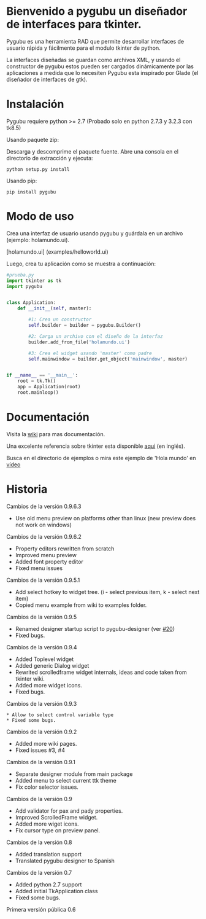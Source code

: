 Bienvenido a pygubu un diseñador de interfaces para tkinter.
============================================

Pygubu es una herramienta RAD que permite desarrollar interfaces de usuario
rápida y fácilmente para el modulo tkinter de python.

La interfaces diseñadas se guardan como archivos XML, y usando el constructor
de pygubu estos pueden ser cargados dinámicamente por las aplicaciones
a medida que lo necesiten
Pygubu esta inspirado por Glade (el diseñador de interfaces de gtk).

Instalación
============

Pygubu requiere python >= 2.7 (Probado solo en python 2.7.3 y 3.2.3 con tk8.5)

Usando paquete zip:

Descarga y descomprime el paquete fuente. Abre una consola en el directorio de
extracción y ejecuta:

```
python setup.py install
```

Usando pip:

```
pip install pygubu
```

Modo de uso
===========

Crea una interfaz de usuario usando pygubu y guárdala en un archivo (ejemplo: holamundo.ui).

[holamundo.ui] (examples/helloworld.ui)

Luego, crea tu aplicación como se muestra a continuación:

```python
#prueba.py
import tkinter as tk
import pygubu


class Application:
    def __init__(self, master):

        #1: Crea un constructor
        self.builder = builder = pygubu.Builder()

        #2: Carga un archivo con el diseño de la interfaz
        builder.add_from_file('holamundo.ui')

        #3: Crea el widget usando 'master' como padre
        self.mainwindow = builder.get_object('mainwindow', master)


if __name__ == '__main__':
    root = tk.Tk()
    app = Application(root)
    root.mainloop()
```


Documentación
=============

Visita la [wiki](https://github.com/alejandroautalan/pygubu/wiki) para mas documentación.

Una excelente referencia sobre tkinter esta disponible [aqui](http://www.nmt.edu/tcc/help/pubs/tkinter/web/index.html) (en inglés).

Busca en el directorio de ejemplos o mira este ejemplo de 'Hola mundo' en
[vídeo](http://youtu.be/wuzV9P8geDg)


Historia
========

Cambios de la versión 0.9.6.3

  * Use old menu preview on platforms other than linux  (new preview does not work on windows)

Cambios de la versión 0.9.6.2

  * Property editors rewritten from scratch
  * Improved menu preview
  * Added font property editor
  * Fixed menu issues

Cambios de la versión 0.9.5.1

  * Add select hotkey to widget tree. (i - select previous item, k - select next item)
  * Copied menu example from wiki to examples folder.

Cambios de la versión 0.9.5

  * Renamed designer startup script to pygubu-designer (ver [#20](/../../issues/20))
  * Fixed bugs.

Cambios de la versión 0.9.4

  * Added Toplevel widget
  * Added generic Dialog widget
  * Rewrited scrolledframe widget internals, ideas and code taken from tkinter wiki.
  * Added more widget icons.
  * Fixed bugs.

Cambios de la versión 0.9.3
    
    * Allow to select control variable type
    * Fixed some bugs.

Cambios de la versión 0.9.2

  * Added more wiki pages.
  * Fixed issues #3, #4

Cambios de la versión 0.9.1

  * Separate designer module from main package
  * Added menu to select current ttk theme
  * Fix color selector issues.

Cambios de la versión 0.9

  * Add validator for pax and pady properties.
  * Improved ScrolledFrame widget.
  * Added more wiget icons.
  * Fix cursor type on preview panel.

Cambios de la versión 0.8

  * Added translation support
  * Translated pygubu designer to Spanish

Cambios de la versión 0.7

  * Added python 2.7 support
  * Added initial TkApplication class
  * Fixed some bugs.

Primera versión pública 0.6
